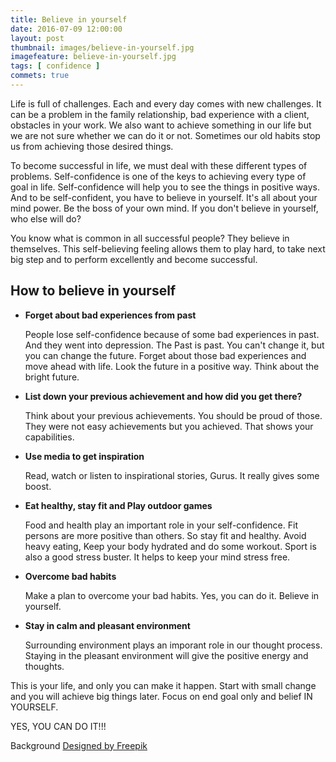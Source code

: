 ```yaml
---
title: Believe in yourself
date: 2016-07-09 12:00:00 
layout: post 
thumbnail: images/believe-in-yourself.jpg
imagefeature: believe-in-yourself.jpg
tags: [ confidence ]
commets: true
---
```


Life is full of challenges. Each and every day comes with new challenges. It can
be a problem in the family relationship, bad experience with a client, obstacles in your
work. We also want to achieve something in our life but we are not sure whether
we can do it or not. Sometimes our old habits stop us from achieving those desired things.   

To become successful in life, we must deal with these different types of problems.
Self-confidence is one of the keys to achieving every type of goal in life. Self-confidence will help you to see the things in positive ways. And to be
self-confident, you have to believe in yourself. It's all about your mind power.
Be the boss of your own mind. If you don't believe in yourself, who else will do?

You know what is common in all successful people? They believe in themselves. 
This self-believing feeling allows them to play hard, to take next big step and to 
perform excellently and become successful. 

## How to believe in yourself

* __Forget about bad experiences from past__

    People lose self-confidence because of some bad experiences in past. And they
    went into depression. The Past is past. You can't change it, but you can change the
    future. Forget about those bad experiences and move ahead with life. Look the
    future in a positive way. Think about the bright future. 

* __List down your previous achievement and how did you get there?__

    Think about your previous achievements. You should be proud of those. They were
    not easy achievements but you achieved. That shows your capabilities. 

* __Use media to get inspiration__

    Read, watch or listen to inspirational stories, Gurus. It really gives some boost.

* __Eat healthy, stay fit and Play outdoor games__

    Food and health play an important role in your self-confidence. Fit persons are
    more positive than others. So stay fit and healthy. Avoid heavy eating, Keep
    your body hydrated and do some workout. Sport is also a good stress buster. It
    helps to keep your mind stress free. 

* __Overcome bad habits__

    Make a plan to overcome your bad habits. Yes, you can do it. Believe in yourself. 

* __Stay in calm and pleasant environment__

    Surrounding environment plays an imporant role in our thought process. Staying
    in the pleasant environment will give the positive energy and thoughts.

This is your life, and only you can make it happen. Start with small change and you
will achieve big things later. Focus on end goal only and belief IN YOURSELF.

YES, YOU CAN DO IT!!!


Background <a href='http://www.freepik.com/free-vector/believe-in-yourself-background_851541.htm'>Designed by Freepik</a>
